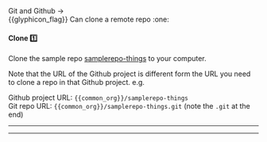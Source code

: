 <div id="path">Git and Github → </div>
<span id="outcomes">{{glyphicon_flag}} Can clone a remote repo :one:</span>

<div id="title">

#### Clone :one:

</div>

<div id="body">

Clone the sample repo [samplerepo-things]({{common_org}}/samplerepo-things) to your computer.

<tip-box type="error"> 

Note that the URL of the Github project is different form the URL you need to clone a repo in that Github project.
e.g.

Github project URL: `{{common_org}}/samplerepo-things` <br>
Git repo URL: `{{common_org}}/samplerepo-things.git` (note the `.git` at the end)

</tip-box>

<tabs>
  <tab header="SourceTree">
    <include src="./sourcetree.md" />
  <hr></tab>
  <tab header="CLI">
    <include src="./cli.md" />
  <hr></tab>
</tabs>

</div>

<div id="extras">
</div>